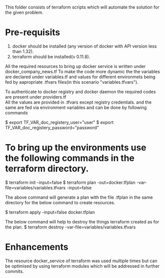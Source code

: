 This folder consists of terraform scripts which will automate the solution for the given problem.

# Pre-requisits

1) docker should be installed (any version of docker with API version less than 1.32).
2) terraform should be installed(v 0.11.8).

All the required resources to bring up docker service is written under docker_company_news.tf
To make the code more dynamic the the variables are declared under variables.tf and values for different environmets being fed by aapropriate .tfvars files(in this scenario "variables.tfvars").

To authenticate to docker registry and docker daemon the required codes are present under providers.tf  
All the values are provided in .tfvars except registry credentials. and the same are fed via environment variables and can be done by following commands

$ export TF_VAR_doc_registery_user="user"
$ export TF_VAR_doc_registery_password="password"

# To bring up the environments use the following commands in the terraform directory.

$ terraform init -input=false 
$ terraform plan -out=docker.tfplan -var-file=variables/variables.tfvars -input=false

The above command will generate a plan with the file .tfplan in the same directory for the below command to create resources.

$ terraform apply -input=false docker.tfplan

The below command will help to destroy the things terraform created as for the plan.
$ terraform destroy -var-file=variables/variables.tfvars

# Enhancements

The resource docker_service of terraform was used multiple times but can be optimised by using terraform modules which will be addressed in further commits.
